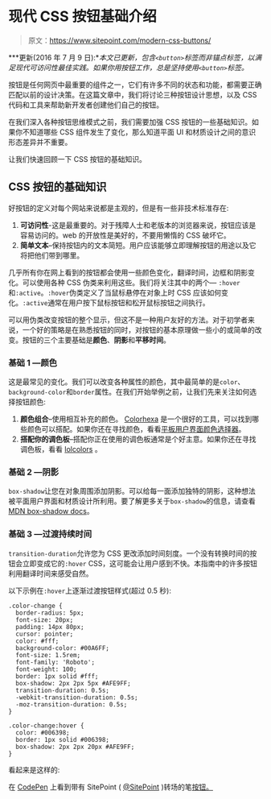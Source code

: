 # 现代 CSS 按钮基础介绍

> 原文：<https://www.sitepoint.com/modern-css-buttons/>

***更新(2016 年 7 月 9 日):**本文已更新，包含`<button>`标签而非锚点标签，以满足现代可访问性最佳实践。如果你用按钮工作，总是坚持使用`<button>`标签。*

按钮是任何网页中最重要的组件之一，它们有许多不同的状态和功能，都需要正确匹配以前的设计决策。在这篇文章中，我们将讨论三种按钮设计思想，以及 CSS 代码和工具来帮助新开发者创建他们自己的按钮。

在我们深入各种按钮思维模式之前，我们需要加强 CSS 按钮的一些基础知识。如果你不知道哪些 CSS 组件发生了变化，那么知道平面 UI 和材质设计之间的意识形态差异并不重要。

让我们快速回顾一下 CSS 按钮的基础知识。

## CSS 按钮的基础知识

好按钮的定义对每个网站来说都是主观的，但是有一些非技术标准存在:

1.  **可访问性**-这是最重要的。对于残障人士和老版本的浏览器来说，按钮应该是容易访问的。web 的开放性是美好的，不要用懒惰的 CSS 破坏它。
2.  **简单文本**–保持按钮内的文本简短。用户应该能够立即理解按钮的用途以及它将把他们带到哪里。

几乎所有你在网上看到的按钮都会使用一些颜色变化，翻译时间，边框和阴影变化。可以使用各种 CSS 伪类来利用这些。我们将关注其中的两个— `:hover`和`:active`。`:hover`伪类定义了当鼠标悬停在对象上时 CSS 应该如何变化。`:active`通常在用户按下鼠标按钮和松开鼠标按钮之间执行。

可以用伪类改变按钮的整个显示，但这不是一种用户友好的方法。对于初学者来说，一个好的策略是在熟悉按钮的同时，对按钮的基本原理做一些小的或简单的改变。按钮的三个主要基础是**颜色**、**阴影**和**平移时间**。

### 基础 1 —颜色

这是最常见的变化。我们可以改变各种属性的颜色，其中最简单的是`color`、`background-color`和`border`属性。在我们开始举例之前，让我们先来关注如何选择按钮颜色:

1.  **颜色组合**–使用相互补充的颜色。 [Colorhexa](http://www.colorhexa.com/) 是一个很好的工具，可以找到哪些颜色可以搭配。如果你还在寻找颜色，看看[平板用户界面颜色选择器](http://www.flatuicolorpicker.com/)。
2.  **搭配你的调色板**–搭配你正在使用的调色板通常是个好主意。如果你还在寻找调色板，看看 [lolcolors](http://www.lolcolors.com/) 。

### 基础 2 —阴影

`box-shadow`让您在对象周围添加阴影。可以给每一面添加独特的阴影，这种想法被平面用户界面和材质设计所利用。要了解更多关于`box-shadow`的信息，请查看[MDN box-shadow docs](https://developer.mozilla.org/en-US/docs/Web/CSS/box-shadow)。

### 基础 3 —过渡持续时间

`transition-duration`允许您为 CSS 更改添加时间刻度。一个没有转换时间的按钮会立即变成它的`:hover` CSS，这可能会让用户感到不快。本指南中的许多按钮利用翻译时间来感受自然。

以下示例在`:hover`上逐渐过渡按钮样式(超过 0.5 秒):

```
.color-change {
  border-radius: 5px;
  font-size: 20px;
  padding: 14px 80px;
  cursor: pointer;
  color: #fff;
  background-color: #00A6FF;
  font-size: 1.5rem;
  font-family: 'Roboto';
  font-weight: 100;
  border: 1px solid #fff;
  box-shadow: 2px 2px 5px #AFE9FF;
  transition-duration: 0.5s;
  -webkit-transition-duration: 0.5s;
  -moz-transition-duration: 0.5s;
}

.color-change:hover {
  color: #006398;
  border: 1px solid #006398;
  box-shadow: 2px 2px 20px #AFE9FF;
}
```

看起来是这样的:

在 [CodePen](http://codepen.io) 上看到带有 SitePoint ( [@SitePoint](http://codepen.io/SitePoint) )转场的笔[按钮。](http://codepen.io/SitePoint/pen/LNKQNp/)